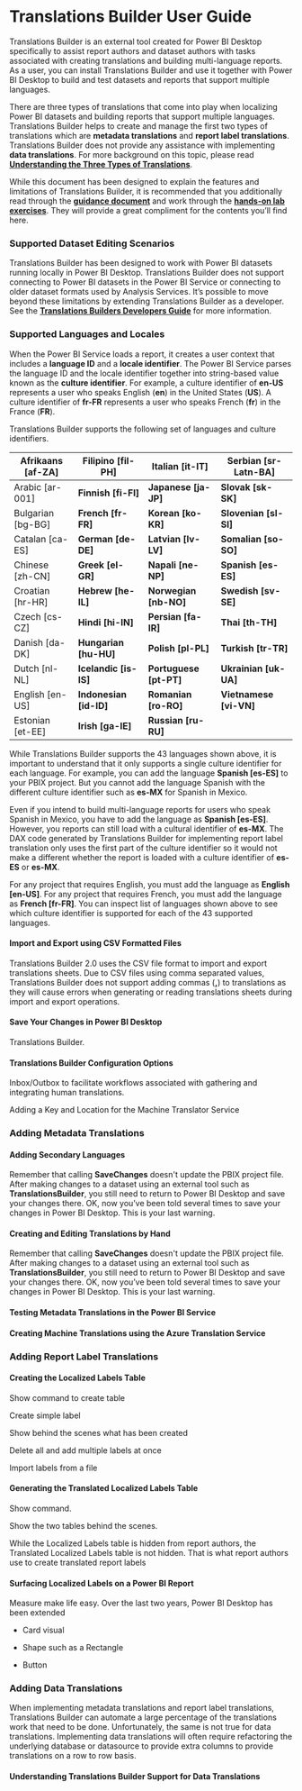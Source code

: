 # Translations Builder User Guide

Translations Builder is an external tool created for Power BI Desktop
specifically to assist report authors and dataset authors with tasks
associated with creating translations and building multi-language
reports. As a user, you can install Translations Builder and use it
together with Power BI Desktop to build and test datasets and reports
that support multiple languages.

There are three types of translations that come into play when
localizing Power BI datasets and building reports that support multiple
languages. Translations Builder helps to create and manage the first two
types of translations which are **metadata translations** and **report
label translations**. Translations Builder does not provide any
assistance with implementing **data translations**. For more background
on this topic, please read [**Understanding the Three Types of
Translations**](https://github.com/PowerBiDevCamp/TranslationsBuilder/blob/main/Docs/Building%20Multi-language%20Reports%20in%20Power%20BI.md#understanding-the-three-types-of-translations).

While this document has been designed to explain the features and
limitations of Translations Builder, it is recommended that you
additionally read through the [**guidance
document**](https://github.com/PowerBiDevCamp/TranslationsBuilder/blob/main/Docs/Building%20Multi-language%20Reports%20in%20Power%20BI.md)
and work through the [**hands-on lab
exercises**](https://github.com/PowerBiDevCamp/TranslationsBuilder/blob/main/Labs/Hands-on%20Lab%20-%20Building%20Multi-language%20Reports%20for%20Power%20BI.md).
They will provide a great compliment for the contents you’ll find here.

### Supported Dataset Editing Scenarios

Translations Builder has been designed to work with Power BI datasets
running locally in Power BI Desktop. Translations Builder does not
support connecting to Power BI datasets in the Power BI Service or
connecting to older dataset formats used by Analysis Services. It’s
possible to move beyond these limitations by extending Translations
Builder as a developer. See the [**Translations Builders Developers
Guide**](https://github.com/PowerBiDevCamp/TranslationsBuilder/blob/main/Docs/Developer%20Guide.md)
for more information.

### Supported Languages and Locales

When the Power BI Service loads a report, it creates a user context that
includes a **language ID** and a **locale identifier**. The Power BI
Service parses the language ID and the locale identifier together into
string-based value known as the **culture identifier**. For example, a
culture identifier of **en-US** represents a user who speaks English
(**en**) in the United States (**US**). A culture identifier of
**fr-FR** represents a user who speaks French (**fr**) in the France
(**FR**).

Translations Builder supports the following set of languages and culture
identifiers.

| Afrikaans \[af-ZA\] | Filipino \[fil-PH\]      | Italian \[it-IT\]        | Serbian \[sr-Latn-BA\]   |
|---------------------|--------------------------|--------------------------|--------------------------|
| Arabic \[ar-001\]   | **Finnish \[fi-FI\]**    | **Japanese \[ja-JP\]**   | **Slovak \[sk-SK\]**     |
| Bulgarian \[bg-BG\] | **French \[fr-FR\]**     | **Korean \[ko-KR\]**     | **Slovenian \[sl-SI\]**  |
| Catalan \[ca-ES\]   | **German \[de-DE\]**     | **Latvian \[lv-LV\]**    | **Somalian \[so-SO\]**   |
| Chinese \[zh-CN\]   | **Greek \[el-GR\]**      | **Napali \[ne-NP\]**     | **Spanish \[es-ES\]**    |
| Croatian \[hr-HR\]  | **Hebrew \[he-IL\]**     | **Norwegian \[nb-NO\]**  | **Swedish \[sv-SE\]**    |
| Czech \[cs-CZ\]     | **Hindi \[hi-IN\]**      | **Persian \[fa-IR\]**    | **Thai \[th-TH\]**       |
| Danish \[da-DK\]    | **Hungarian \[hu-HU\]**  | **Polish \[pl-PL\]**     | **Turkish \[tr-TR\]**    |
| Dutch \[nl-NL\]     | **Icelandic \[is-IS\]**  | **Portuguese \[pt-PT\]** | **Ukrainian \[uk-UA\]**  |
| English \[en-US\]   | **Indonesian \[id-ID\]** | **Romanian \[ro-RO\]**   | **Vietnamese \[vi-VN\]** |
| Estonian \[et-EE\]  | **Irish \[ga-IE\]**      | **Russian \[ru-RU\]**    |                          |

While Translations Builder supports the 43 languages shown above, it is
important to understand that it only supports a single culture
identifier for each language. For example, you can add the language
**Spanish \[es-ES\]** to your PBIX project. But you cannot add the
language Spanish with the different culture identifier such as **es-MX**
for Spanish in Mexico.

Even if you intend to build multi-language reports for users who speak
Spanish in Mexico, you have to add the language as **Spanish
\[es-ES\]**. However, you reports can still load with a cultural
identifier of **es-MX**. The DAX code generated by Translations Builder
for implementing report label translation only uses the first part of
the culture identifier so it would not make a different whether the
report is loaded with a culture identifier of **es-ES** or **es-MX**.

For any project that requires English, you must add the language as
**English \[en-US\]**. For any project that requires French, you must
add the language as **French \[fr-FR\]**. You can inspect list of
languages shown above to see which culture identifier is supported for
each of the 43 supported languages.

#### Import and Export using CSV Formatted Files

Translations Builder 2.0 uses the CSV file format to import and export
translations sheets. Due to CSV files using comma separated values,
Translations Builder does not support adding commas (**,**) to
translations as they will cause errors when generating or reading
translations sheets during import and export operations.

#### Save Your Changes in Power BI Desktop

Translations Builder.

#### Translations Builder Configuration Options

Inbox/Outbox to facilitate workflows associated with gathering and
integrating human translations.

Adding a Key and Location for the Machine Translator Service

### Adding Metadata Translations

#### Adding Secondary Languages

Remember that calling **SaveChanges** doesn't update the PBIX project
file. After making changes to a dataset using an external tool such as
**TranslationsBuilder**, you still need to return to Power BI Desktop
and save your changes there. OK, now you’ve been told several times to
save your changes in Power BI Desktop. This is your last warning.

#### Creating and Editing Translations by Hand

Remember that calling **SaveChanges** doesn't update the PBIX project
file. After making changes to a dataset using an external tool such as
**TranslationsBuilder**, you still need to return to Power BI Desktop
and save your changes there. OK, now you’ve been told several times to
save your changes in Power BI Desktop. This is your last warning.

#### Testing Metadata Translations in the Power BI Service

#### Creating Machine Translations using the Azure Translation Service

### Adding Report Label Translations

#### Creating the Localized Labels Table

Show command to create table

Create simple label

Show behind the scenes what has been created

Delete all and add multiple labels at once

Import labels from a file

#### Generating the Translated Localized Labels Table

Show command.

Show the two tables behind the scenes.

While the Localized Labels table is hidden from report authors, the
Translated Localized Labels table is not hidden. That is what report
authors use to create translated report labels

#### Surfacing Localized Labels on a Power BI Report

Measure make life easy. Over the last two years, Power BI Desktop has
been extended

- Card visual

- Shape such as a Rectangle

- Button

### Adding Data Translations

When implementing metadata translations and report label translations,
Translations Builder can automate a large percentage of the translations
work that need to be done. Unfortunately, the same is not true for data
translations. Implementing data translations will often require
refactoring the underlying database or datasource to provide extra
columns to provide translations on a row to row basis.

#### Understanding Translations Builder Support for Data Translations
